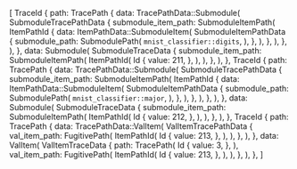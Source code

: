 [
    TraceId {
        path: TracePath {
            data: TracePathData::Submodule(
                SubmoduleTracePathData {
                    submodule_item_path: SubmoduleItemPath(
                        ItemPathId {
                            data: ItemPathData::SubmoduleItem(
                                SubmoduleItemPathData {
                                    submodule_path: SubmodulePath(
                                        `mnist_classifier::digits`,
                                    ),
                                },
                            ),
                        },
                    ),
                },
            ),
        },
        data: Submodule(
            SubmoduleTraceData {
                submodule_item_path: SubmoduleItemPath(
                    ItemPathId(
                        Id {
                            value: 211,
                        },
                    ),
                ),
            },
        ),
    },
    TraceId {
        path: TracePath {
            data: TracePathData::Submodule(
                SubmoduleTracePathData {
                    submodule_item_path: SubmoduleItemPath(
                        ItemPathId {
                            data: ItemPathData::SubmoduleItem(
                                SubmoduleItemPathData {
                                    submodule_path: SubmodulePath(
                                        `mnist_classifier::major`,
                                    ),
                                },
                            ),
                        },
                    ),
                },
            ),
        },
        data: Submodule(
            SubmoduleTraceData {
                submodule_item_path: SubmoduleItemPath(
                    ItemPathId(
                        Id {
                            value: 212,
                        },
                    ),
                ),
            },
        ),
    },
    TraceId {
        path: TracePath {
            data: TracePathData::ValItem(
                ValItemTracePathData {
                    val_item_path: FugitivePath(
                        ItemPathId(
                            Id {
                                value: 213,
                            },
                        ),
                    ),
                },
            ),
        },
        data: ValItem(
            ValItemTraceData {
                path: TracePath(
                    Id {
                        value: 3,
                    },
                ),
                val_item_path: FugitivePath(
                    ItemPathId(
                        Id {
                            value: 213,
                        },
                    ),
                ),
            },
        ),
    },
]